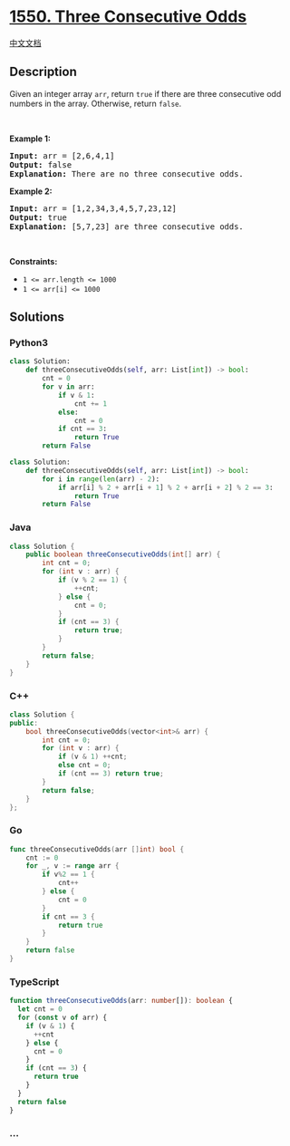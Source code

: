 # [1550. Three Consecutive Odds](https://leetcode.com/problems/three-consecutive-odds)

[中文文档](/solution/1500-1599/1550.Three%20Consecutive%20Odds/README.md)

## Description

Given an integer array <code>arr</code>, return <code>true</code>&nbsp;if there are three consecutive odd numbers in the array. Otherwise, return&nbsp;<code>false</code>.

<p>&nbsp;</p>
<p><strong class="example">Example 1:</strong></p>

<pre>
<strong>Input:</strong> arr = [2,6,4,1]
<strong>Output:</strong> false
<b>Explanation:</b> There are no three consecutive odds.
</pre>

<p><strong class="example">Example 2:</strong></p>

<pre>
<strong>Input:</strong> arr = [1,2,34,3,4,5,7,23,12]
<strong>Output:</strong> true
<b>Explanation:</b> [5,7,23] are three consecutive odds.
</pre>

<p>&nbsp;</p>
<p><strong>Constraints:</strong></p>

<ul>
	<li><code>1 &lt;= arr.length &lt;= 1000</code></li>
	<li><code>1 &lt;= arr[i] &lt;= 1000</code></li>
</ul>

## Solutions

<!-- tabs:start -->

### **Python3**

```python
class Solution:
    def threeConsecutiveOdds(self, arr: List[int]) -> bool:
        cnt = 0
        for v in arr:
            if v & 1:
                cnt += 1
            else:
                cnt = 0
            if cnt == 3:
                return True
        return False
```

```python
class Solution:
    def threeConsecutiveOdds(self, arr: List[int]) -> bool:
        for i in range(len(arr) - 2):
            if arr[i] % 2 + arr[i + 1] % 2 + arr[i + 2] % 2 == 3:
                return True
        return False
```

### **Java**

```java
class Solution {
    public boolean threeConsecutiveOdds(int[] arr) {
        int cnt = 0;
        for (int v : arr) {
            if (v % 2 == 1) {
                ++cnt;
            } else {
                cnt = 0;
            }
            if (cnt == 3) {
                return true;
            }
        }
        return false;
    }
}
```

### **C++**

```cpp
class Solution {
public:
    bool threeConsecutiveOdds(vector<int>& arr) {
        int cnt = 0;
        for (int v : arr) {
            if (v & 1) ++cnt;
            else cnt = 0;
            if (cnt == 3) return true;
        }
        return false;
    }
};
```

### **Go**

```go
func threeConsecutiveOdds(arr []int) bool {
	cnt := 0
	for _, v := range arr {
		if v%2 == 1 {
			cnt++
		} else {
			cnt = 0
		}
		if cnt == 3 {
			return true
		}
	}
	return false
}
```

### **TypeScript**

```ts
function threeConsecutiveOdds(arr: number[]): boolean {
  let cnt = 0
  for (const v of arr) {
    if (v & 1) {
      ++cnt
    } else {
      cnt = 0
    }
    if (cnt == 3) {
      return true
    }
  }
  return false
}
```

### **...**

```

```

<!-- tabs:end -->
